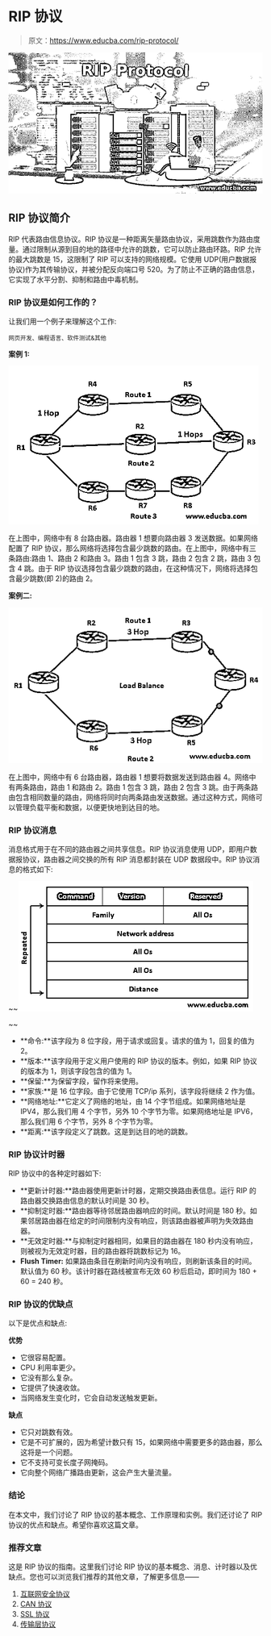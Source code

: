 # RIP 协议

> 原文：<https://www.educba.com/rip-protocol/>

![RIP Protocol](img/1c22bebefc0332d1537ca0e5652986fb.png "RIP Protocol")



## RIP 协议简介

RIP 代表路由信息协议。RIP 协议是一种距离矢量路由协议，采用跳数作为路由度量。通过限制从源到目的地的路径中允许的跳数，它可以防止路由环路。RIP 允许的最大跳数是 15，这限制了 RIP 可以支持的网络规模。它使用 UDP(用户数据报协议)作为其传输协议，并被分配反向端口号 520。为了防止不正确的路由信息，它实现了水平分割、抑制和路由中毒机制。

### RIP 协议是如何工作的？

让我们用一个例子来理解这个工作:

<small>网页开发、编程语言、软件测试&其他</small>

**案例 1:**

![RIP Protocol Example 1](img/78c6d9d1d5146fedcdef8b1077bf71da.png "RIP Protocol Example 1")



在上图中，网络中有 8 台路由器。路由器 1 想要向路由器 3 发送数据。如果网络配置了 RIP 协议，那么网络将选择包含最少跳数的路由。在上图中，网络中有三条路由:路由 1、路由 2 和路由 3。路由 1 包含 3 跳，路由 2 包含 2 跳，路由 3 包含 4 跳。由于 RIP 协议选择包含最少跳数的路由，在这种情况下，网络将选择包含最少跳数(即 2)的路由 2。

**案例二:**

![RIP Protocol Example 2](img/5dd6ce5c678de36effbaeab8dee1b2bc.png "RIP Protocol Example 2")



在上图中，网络中有 6 台路由器，路由器 1 想要将数据发送到路由器 4。网络中有两条路由，路由 1 和路由 2。路由 1 包含 3 跳，路由 2 包含 3 跳。由于两条路由包含相同数量的路由，网络将同时向两条路由发送数据。通过这种方式，网络可以管理负载平衡和数据，以便更快地到达目的地。

### RIP 协议消息

消息格式用于在不同的路由器之间共享信息。RIP 协议消息使用 UDP，即用户数据报协议，路由器之间交换的所有 RIP 消息都封装在 UDP 数据段中。RIP 协议消息的格式如下:

~~![Message](img/c206b5885ab85419d6ae701aaaa76cd4.png "Message")

~~ 

*   **命令:**该字段为 8 位字段，用于请求或回复。请求的值为 1，回复的值为 2。
*   **版本:**该字段用于定义用户使用的 RIP 协议的版本。例如，如果 RIP 协议的版本为 1，则该字段包含的值为 1。
*   **保留:**为保留字段，留作将来使用。
*   **家族:**是 16 位字段。由于它使用 TCP/ip 系列，该字段将继续 2 作为值。
*   **网络地址:**它定义了网络的地址，由 14 个字节组成。如果网络地址是 IPV4，那么我们用 4 个字节，另外 10 个字节为零。如果网络地址是 IPV6，那么我们用 6 个字节，另外 8 个字节为零。
*   **距离:**该字段定义了跳数。这是到达目的地的跳数。

### RIP 协议计时器

RIP 协议中的各种定时器如下:

*   **更新计时器:**路由器使用更新计时器，定期交换路由表信息。运行 RIP 的路由器交换路由信息的默认时间是 30 秒。
*   **抑制定时器:**路由器等待邻居路由器响应的时间。默认时间是 180 秒。如果邻居路由器在给定的时间限制内没有响应，则该路由器被声明为失效路由器。
*   **无效定时器:**与抑制定时器相同，如果目的路由器在 180 秒内没有响应，则被视为无效定时器，目的路由器将跳数标记为 16。
*   **Flush Timer:** 如果路由条目在刷新时间内没有响应，则刷新该条目的时间。默认值为 60 秒。该计时器在路线被宣布无效 60 秒后启动，即时间为 180 + 60 = 240 秒。

### RIP 协议的优缺点

以下是优点和缺点:

**优势**

*   它很容易配置。
*   CPU 利用率更少。
*   它没有那么复杂。
*   它提供了快速收敛。
*   当网络发生变化时，它会自动发送触发更新。

**缺点**

*   它只对跳数有效。
*   它是不可扩展的，因为希望计数只有 15，如果网络中需要更多的路由器，那么这将是一个问题。
*   它不支持可变长度子网掩码。
*   它向整个网络广播路由更新，这会产生大量流量。

### 结论

在本文中，我们讨论了 RIP 协议的基本概念、工作原理和实例。我们还讨论了 RIP 协议的优点和缺点。希望你喜欢这篇文章。

### 推荐文章

这是 RIP 协议的指南。这里我们讨论 RIP 协议的基本概念、消息、计时器以及优缺点。您也可以浏览我们推荐的其他文章，了解更多信息——

1.  [互联网安全协议](https://www.educba.com/internet-security-protocols/)
2.  [CAN 协议](https://www.educba.com/can-protocol/)
3.  [SSL 协议](https://www.educba.com/ssl-protocols/)
4.  [传输层协议](https://www.educba.com/transport-layer-protocols/)






